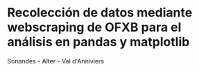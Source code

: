 # Recolección de datos mediante webscraping de OFXB para el análisis en pandas y matplotlib

Sonandes - Alter - Val d'Anniviers